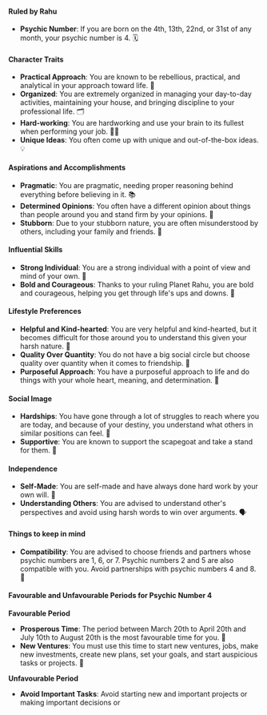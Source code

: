 #### Ruled by Rahu
- **Psychic Number**: If you are born on the 4th, 13th, 22nd, or 31st of any month, your psychic number is 4. 🗓️

#### Character Traits
- **Practical Approach**: You are known to be rebellious, practical, and analytical in your approach toward life. 🧠
- **Organized**: You are extremely organized in managing your day-to-day activities, maintaining your house, and bringing discipline to your professional life. 🗂️
- **Hard-working**: You are hardworking and use your brain to its fullest when performing your job. 🏋️‍♀️
- **Unique Ideas**: You often come up with unique and out-of-the-box ideas. 💡

#### Aspirations and Accomplishments
- **Pragmatic**: You are pragmatic, needing proper reasoning behind everything before believing in it. 📚
- **Determined Opinions**: You often have a different opinion about things than people around you and stand firm by your opinions. 🧠
- **Stubborn**: Due to your stubborn nature, you are often misunderstood by others, including your family and friends. 😤

#### Influential Skills
- **Strong Individual**: You are a strong individual with a point of view and mind of your own. 💪
- **Bold and Courageous**: Thanks to your ruling Planet Rahu, you are bold and courageous, helping you get through life's ups and downs. 🦾

#### Lifestyle Preferences
- **Helpful and Kind-hearted**: You are very helpful and kind-hearted, but it becomes difficult for those around you to understand this given your harsh nature. 💖
- **Quality Over Quantity**: You do not have a big social circle but choose quality over quantity when it comes to friendship. 🤝
- **Purposeful Approach**: You have a purposeful approach to life and do things with your whole heart, meaning, and determination. 🎯

#### Social Image
- **Hardships**: You have gone through a lot of struggles to reach where you are today, and because of your destiny, you understand what others in similar positions can feel. 💭
- **Supportive**: You are known to support the scapegoat and take a stand for them. 🤲

#### Independence
- **Self-Made**: You are self-made and have always done hard work by your own will. 🚀
- **Understanding Others**: You are advised to understand other's perspectives and avoid using harsh words to win over arguments. 🗣️

#### Things to keep in mind
- **Compatibility**: You are advised to choose friends and partners whose psychic numbers are 1, 6, or 7. Psychic numbers 2 and 5 are also compatible with you. Avoid partnerships with psychic numbers 4 and 8. 🔄

#### Favourable and Unfavourable Periods for Psychic Number 4
**Favourable Period**
- **Prosperous Time**: The period between March 20th to April 20th and July 10th to August 20th is the most favourable time for you. 📅
- **New Ventures**: You must use this time to start new ventures, jobs, make new investments, create new plans, set your goals, and start auspicious tasks or projects. 🎯

**Unfavourable Period**
- **Avoid Important Tasks**: Avoid starting new and important projects or making important decisions or
